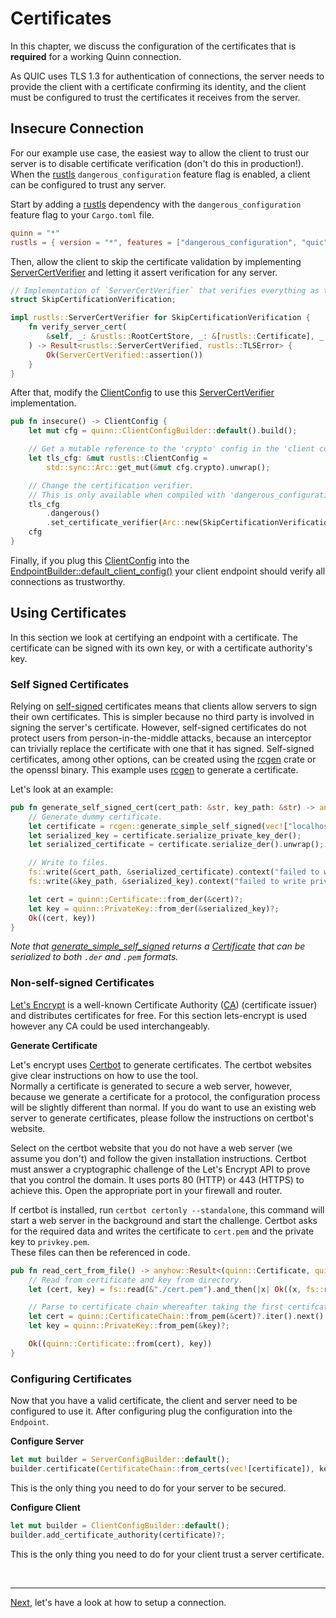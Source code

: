 # Certificates

In this chapter, we discuss the configuration of the certificates that is **required** for a working Quinn connection. 

As QUIC uses TLS 1.3 for authentication of connections, the server needs  to provide the client with a certificate confirming its identity, and the client must be configured to trust the certificates it receives from the server. 

## Insecure Connection

For our example use case, the easiest way to allow the client to trust our server is to disable certificate verification (don't do this in production!). 
When the [rustls][3] `dangerous_configuration` feature flag is enabled, a client can be configured to trust any server.

Start by adding a [rustls][3] dependency with the `dangerous_configuration` feature flag to your `Cargo.toml` file.

```toml
quinn = "*"
rustls = { version = "*", features = ["dangerous_configuration", "quic"] }
``` 

Then, allow the client to skip the certificate validation by implementing [ServerCertVerifier][ServerCertVerifier] and letting it assert verification for any server. 

```rust
// Implementation of `ServerCertVerifier` that verifies everything as trustworthy.
struct SkipCertificationVerification;

impl rustls::ServerCertVerifier for SkipCertificationVerification {
    fn verify_server_cert(
        &self, _: &rustls::RootCertStore, _: &[rustls::Certificate], _: webpki::DNSNameRef, _: &[u8],
    ) -> Result<rustls::ServerCertVerified, rustls::TLSError> {
        Ok(ServerCertVerified::assertion())
    }
}
```

After that, modify the [ClientConfig][ClientConfig] to use this [ServerCertVerifier][ServerCertVerifier] implementation. 

```rust
pub fn insecure() -> ClientConfig {
    let mut cfg = quinn::ClientConfigBuilder::default().build();

    // Get a mutable reference to the 'crypto' config in the 'client config'..
    let tls_cfg: &mut rustls::ClientConfig =
        std::sync::Arc::get_mut(&mut cfg.crypto).unwrap();

    // Change the certification verifier.
    // This is only available when compiled with 'dangerous_configuration' feature.
    tls_cfg
        .dangerous()
        .set_certificate_verifier(Arc::new(SkipCertificationVerification));
    cfg
}
```
 
Finally, if you plug this [ClientConfig][ClientConfig] into the [EndpointBuilder::default_client_config()][default_client_config] your client endpoint should verify all connections as trustworthy.

## Using Certificates

In this section we look at certifying an endpoint with a certificate. 
The certificate can be signed with its own key, or with a certificate authority's key.

### Self Signed Certificates

Relying on [self-signed][5] certificates means that clients allow servers to sign their own certificates. 
This is simpler because no third party is involved in signing the server's certificate.
However, self-signed certificates do not protect users from person-in-the-middle attacks, because an interceptor can trivially replace the certificate with one that it has signed. Self-signed certificates, among other options, can be created using the [rcgen][4] crate or the openssl binary.
This example uses [rcgen][4] to generate a certificate.

Let's look at an example:

```rust
pub fn generate_self_signed_cert(cert_path: &str, key_path: &str) -> anyhow::Result<(quinn::Certificate, quinn::PrivateKey)> {
    // Generate dummy certificate.
    let certificate = rcgen::generate_simple_self_signed(vec!["localhost".into()]).unwrap();
    let serialized_key = certificate.serialize_private_key_der();
    let serialized_certificate = certificate.serialize_der().unwrap();

    // Write to files.
    fs::write(&cert_path, &serialized_certificate).context("failed to write certificate")?;
    fs::write(&key_path, &serialized_key).context("failed to write private key")?;

    let cert = quinn::Certificate::from_der(&cert)?;
    let key = quinn::PrivateKey::from_der(&serialized_key)?;
    Ok((cert, key))
}
```

*Note that [generate_simple_self_signed][generate_simple_self_signed] returns a [Certificate][2] that can be serialized to both `.der` and `.pem` formats.*

### Non-self-signed Certificates

[Let's Encrypt][6] is a well-known Certificate Authority ([CA][1]) (certificate issuer) and distributes certificates for free.
For this section lets-encrypt is used however any CA could be used interchangeably. 

**Generate Certificate**

Let's encrypt uses [Certbot][7] to generate certificates. 
The certbot websites give clear instructions on how to use the tool.  
Normally a certificate is generated to secure a web server, however, because we generate a certificate for a protocol,
the configuration process will be slightly different than normal.
If you do want to use an existing web server to generate certificates, please follow the instructions on certbot's website.

Select on the certbot website that you do not have a web server (we assume you don't) and follow the given installation instructions.
Certbot must answer a cryptographic challenge of the Let's Encrypt API to prove that you control the domain. 
It uses ports 80 (HTTP) or 443 (HTTPS) to achieve this. Open the appropriate port in your firewall and router.

If certbot is installed, run `certbot certonly --standalone`, this command will start a web server in the background and start the challenge.
Certbot asks for the required data and writes the certificate to `cert.pem` and the private key to `privkey.pem`.  
These files can then be referenced in code.  
 
```rust
pub fn read_cert_from_file() -> anyhow::Result<(quinn::Certificate, quinn::PrivateKey)> {
    // Read from certificate and key from directory.
    let (cert, key) = fs::read(&"./cert.pem").and_then(|x| Ok((x, fs::read(&"./privkey.pem")?)))?;

    // Parse to certificate chain whereafter taking the first certifcater in this chain.
    let cert = quinn::CertificateChain::from_pem(&cert)?.iter().next().unwrap().clone();
    let key = quinn::PrivateKey::from_pem(&key)?;

    Ok((quinn::Certificate::from(cert), key))
}
```

### Configuring Certificates

Now that you have a valid certificate, the client and server need to be configured to use it.
After configuring plug the configuration into the `Endpoint`.

**Configure Server**

```rust
let mut builder = ServerConfigBuilder::default();
builder.certificate(CertificateChain::from_certs(vec![certificate]), key)?;
```

This is the only thing you need to do for your server to be secured. 

**Configure Client**

```rust
let mut builder = ClientConfigBuilder::default();
builder.add_certificate_authority(certificate)?;    
```

This is the only thing you need to do for your client trust a server certificate. 

<br><hr>

[Next](set-up-connection.md), let's have a look at how to setup a connection. 

[1]: https://en.wikipedia.org/wiki/Certificate_authority
[2]: https://en.wikipedia.org/wiki/Public_key_certificate
[3]: https://github.com/ctz/rustls
[4]: https://github.com/est31/rcgen
[5]: https://en.wikipedia.org/wiki/Self-signed_certificate#:~:text=In%20cryptography%20and%20computer%20security,a%20CA%20aim%20to%20provide.
[6]: https://letsencrypt.org/getting-started/
[7]: https://certbot.eff.org/instructions

[ClientConfig]: https://docs.rs/quinn/latest/quinn/generic/struct.ClientConfig.html
[ServerCertVerifier]: https://docs.rs/rustls/latest/rustls/trait.ServerCertVerifier.html
[default_client_config]: https://docs.rs/quinn/latest/quinn/generic/struct.EndpointBuilder.html#method.default_client_config
[generate_simple_self_signed]: https://docs.rs/rcgen/latest/rcgen/fn.generate_simple_self_signed.html
[Certificate]: https://docs.rs/rcgen/latest/rcgen/struct.Certificate.html
